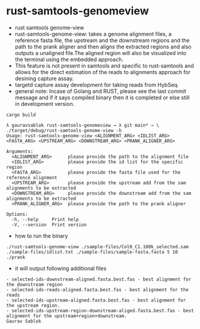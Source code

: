 # rust-samtools-genomeview

- rust samtools genome-view
- rust-samtools-genome-view: takes a genome alignment files, a reference fasta file, the upstream and the downstream regions and the path to the prank aligner and then aligns the extracted regions and also outputs a unaligned file.The aligned region will also be visualized into the terminal using the embedded approach. 
- This feature is not present in samtools and specific to rust-samtools and allows for the direct estimation of the reads to alignments approach for desining capture assay.
- targetd capture assay development for taking reads from HybSeq.
- general note: Incase of Golang and RUST, please see the last commit message and if it says compiled binary then it is completed or else still in development version.

```
cargo build 

```

```
λ gauravsablok rust-samtools-genomeview → λ git main* → \
./target/debug/rust-samtools-genome-view -h
Usage: rust-samtools-genome-view <ALIGNMENT_ARG> <IDLIST_ARG> <FASTA_ARG> <UPSTREAM_ARG> <DOWNSTREAM_ARG> <PRANK_ALIGNER_ARG>

Arguments:
  <ALIGNMENT_ARG>      please provide the path to the alignment file
  <IDLIST_ARG>         please provide the id list for the specific region
  <FASTA_ARG>          please provide the fasta file used for the reference alignment
  <UPSTREAM_ARG>       please provide the upstream add from the sam alignments to be extracted
  <DOWNSTREAM_ARG>     please provide the downstream add from the sam alignments to be extracted
  <PRANK_ALIGNER_ARG>  please provide the path to the prank aligner

Options:
  -h, --help     Print help
  -V, --version  Print version

```


- how to run the binary

```
./rust-samtools-genome-view ./sample-files/Col0_C1.100k_selected.sam ./sample-files/idlist.txt ./sample-files/sample-fasta.fasta 5 10 ./prank

```

- it will output following additional files
```
- selected-ids-downstream-aligned.fasta.best.fas - best alignment for the downstream region
- selected-ids-reads-aligned.fasta.best.fas - best alignment for the reads
- selected-ids-upstream-aligned.fasta.best.fas - best alignment for the upstream region.
- selected-ids-upstream-region-downstream-aliged.fasta.best.fas - best alignment for the upstream+region+downstream.
Gaurav Sablok
